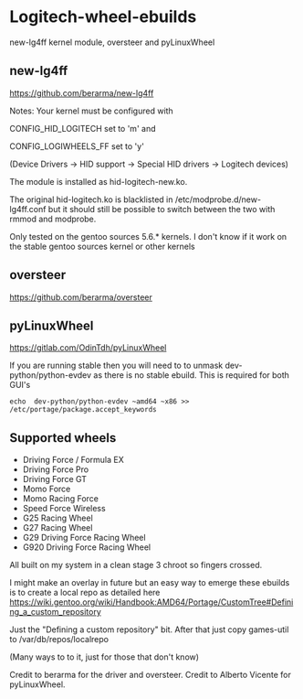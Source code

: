 # Logitech-wheel-ebuilds
new-lg4ff kernel module, oversteer and pyLinuxWheel

## new-lg4ff
https://github.com/berarma/new-lg4ff

Notes:
Your kernel must be configured with 

CONFIG_HID_LOGITECH  set to 'm' and 

CONFIG_LOGIWHEELS_FF set to 'y' 

(Device Drivers -> HID support -> Special HID drivers -> Logitech devices)

The module is installed as hid-logitech-new.ko.

The original hid-logitech.ko is blacklisted in /etc/modprobe.d/new-lg4ff.conf but it should still be possible to switch between the two with rmmod and modprobe.

Only tested on the gentoo sources 5.6.* kernels. I don't know if it work on the stable gentoo sources kernel or other kernels

## oversteer
https://github.com/berarma/oversteer


## pyLinuxWheel
https://gitlab.com/OdinTdh/pyLinuxWheel

If you are running stable then you will need to to unmask dev-python/python-evdev as there is no stable ebuild. This is required for both GUI's

```echo  dev-python/python-evdev ~amd64 ~x86 >> /etc/portage/package.accept_keywords ```


## Supported wheels
* Driving Force / Formula EX
* Driving Force Pro
* Driving Force GT
* Momo Force
* Momo Racing Force
* Speed Force Wireless
* G25 Racing Wheel
* G27 Racing Wheel
* G29 Driving Force Racing Wheel
* G920 Driving Force Racing Wheel


All built on my system in a clean stage 3 chroot so fingers crossed.

I might make an overlay in future but an easy way to emerge these ebuilds is to create a local repo as detailed here
https://wiki.gentoo.org/wiki/Handbook:AMD64/Portage/CustomTree#Defining_a_custom_repository

Just the "Defining a custom repository" bit.
After that just copy games-util to /var/db/repos/localrepo

(Many ways to to it, just for those that don't know)

Credit to berarma for the driver and oversteer.
Credit to Alberto Vicente for pyLinuxWheel.


